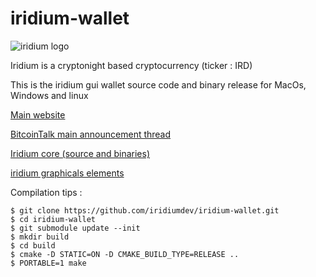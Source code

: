 # iridium-wallet

![iridium logo](https://avatars1.githubusercontent.com/u/31619794?s=460&v=4)

Iridium is a cryptonight based cryptocurrency (ticker : IRD)

This is the iridium gui wallet source code and binary release for MacOs, Windows and linux

[Main website](http://ird.cash)

[BitcoinTalk main announcement thread](https://bitcointalk.org/index.php?topic=2150442.0;all)

[Iridium core (source and binaries)](https://github.com/iridiumdev/iridium)

[iridium graphicals elements](https://github.com/iridiumdev/iridium-graphics)

Compilation tips : 

```
$ git clone https://github.com/iridiumdev/iridium-wallet.git
$ cd iridium-wallet
$ git submodule update --init
$ mkdir build
$ cd build
$ cmake -D STATIC=ON -D CMAKE_BUILD_TYPE=RELEASE ..
$ PORTABLE=1 make
```
